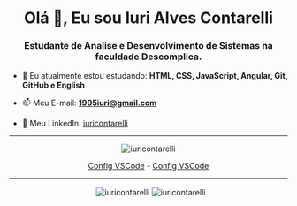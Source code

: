 <h1 align="center">Olá 👋, Eu sou Iuri Alves Contarelli</h1>
<h3 align="center">Estudante de Analise e Desenvolvimento de Sistemas na faculdade Descomplica.</h3>

- 🌱 Eu atualmente estou estudando: **HTML, CSS, JavaScript, Angular, Git, GitHub e English**

- 📫 Meu E-mail: **1905iuri@gmail.com**
- 💬 Meu LinkedIn: [iuricontarelli](https://linkedin.com/in/iuricontarelli)

<hr/>

<p align="center"> <img src="https://komarev.com/ghpvc/?username=iuricontarelli&label=Profile%20views&color=0e75b6&style=flat" alt="iuricontarelli" /></p>

<p align="center">
<a href="https://drive.google.com/file/d/146osinpFr69ZrK9EQskg698vE-sDA-hL/view?usp=sharing">Config VSCode</a> - 
<a href="https://1drv.ms/u/c/7e8ae9eccc8152e1/EZJtroHzzIlKgQKFl_ufigEBpxK0i4Aw2jBf_b341Ws2Tg?e=9et08i">Config VSCode</a>
</p>

<hr/>

<p align="center">&nbsp;
  <img align="center" src="https://github-readme-stats.vercel.app/api?username=iuricontarelli&show_icons=true&locale=en" alt="iuricontarelli" />
  <img align="center" src="https://github-readme-stats.vercel.app/api/top-langs?username=iuricontarelli&show_icons=true&locale=en&layout=compact" alt="iuricontarelli" />
</p>
